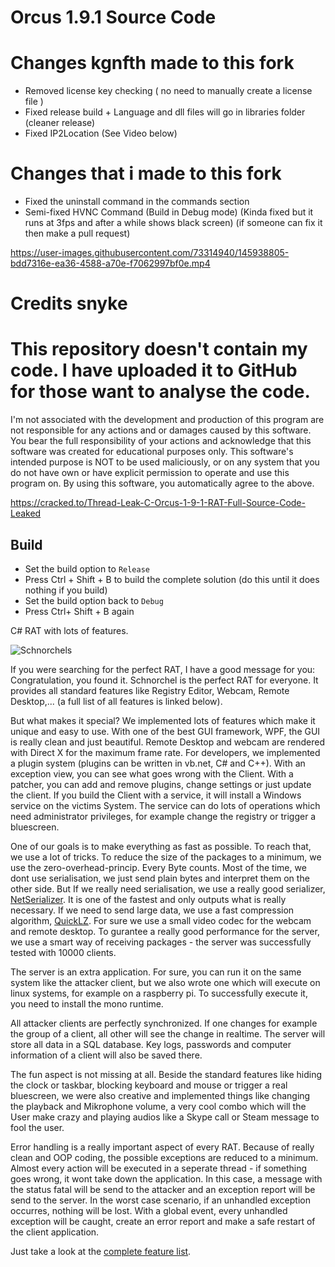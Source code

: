 # Orcus 1.9.1 Source Code

# Changes kgnfth made to this fork
- Removed license key checking ( no need to manually create a license file )
- Fixed release build + Language and dll files will go in libraries folder (cleaner release)
- Fixed IP2Location (See Video below)

# Changes that i made to this fork
- Fixed the uninstall command in the commands section
- Semi-fixed HVNC Command (Build in Debug mode) (Kinda fixed but it runs at 3fps and after a while shows black screen) (if someone can fix it then make a pull request)

https://user-images.githubusercontent.com/73314940/145938805-bdd7316e-ea36-4588-a70e-f7062997bf0e.mp4



# Credits snyke

# This repository doesn't contain my code. I have uploaded it to GitHub for those want to analyse the code.
I'm not associated with the development and production of this program are not responsible for any actions and or damages caused by this software. You bear the full responsibility of your actions and acknowledge that this software was created for educational purposes only. This software's intended purpose is NOT to be used maliciously, or on any system that you do not have own or have explicit permission to operate and use this program on. By using this software, you automatically agree to the above.

https://cracked.to/Thread-Leak-C-Orcus-1-9-1-RAT-Full-Source-Code-Leaked

## Build
- Set the build option to `Release`
- Press Ctrl + Shift + B to build the complete solution (do this until it does nothing if you build)
- Set the build option back to `Debug`
- Press Ctrl+ Shift + B again

C# RAT with lots of features.

![Schnorchels](http://fs5.directupload.net/images/151117/xvvb5oey.png)

If you were searching for the perfect RAT, I have a good message for you: Congratulation, you found it. Schnorchel is the perfect RAT for everyone. It provides all standard features like Registry Editor, Webcam, Remote Desktop,... (a full list of all features is linked below).

But what makes it special? We implemented lots of features which make it unique and easy to use. With one of the best GUI framework, WPF, the GUI is really clean and just beautiful. Remote Desktop and webcam are rendered with Direct X for the maximum frame rate. For developers, we implemented a plugin system (plugins can be written in vb.net, C# and C++). With an exception view, you can see what goes wrong with the Client.
With a patcher, you can add and remove plugins, change settings or just update the client. If you build the Client with a service, it will install a Windows service on the victims System. The service can do lots of operations which need administrator privileges, for example change the registry or trigger a bluescreen.

One of our goals is to make everything as fast as possible. To reach that, we use a lot of tricks. To reduce the size of the packages to a minimum, we use the zero-overhead-princip. Every Byte counts. Most of the time, we dont use serialisation, we just send plain bytes and interpret them on the other side. But If we really need serialisation, we use a really good serializer, [NetSerializer](https://github.com/tomba/netserializer). It is one of the fastest and only outputs what is really necessary. If we need to send large data, we use a fast compression algorithm, [QuickLZ](http://www.quicklz.com/). For sure we use a small video codec for the webcam and remote desktop. To gurantee a really good performance for the server, we use a smart way of receiving packages - the server was successfully tested with 10000 clients.

The server is an extra application. For sure, you can run it on the same system like the attacker client, but we also wrote one which will execute on linux systems, for example on a raspberry pi. To successfully execute it, you need to install the mono runtime.

All attacker clients are perfectly synchronized. If one changes for example the group of a client, all other will see the change in realtime.
The server will store all data in a SQL database. Key logs, passwords and computer information of a client will also be saved there.

The fun aspect is not missing at all. Beside the standard features like hiding the clock or taskbar, blocking keyboard and mouse or trigger a real bluescreen, we were also creative and implemented things like changing the playback and Mikrophone volume, a very cool combo which will the User make crazy and playing audios like a Skype call or Steam message to fool the user.

Error handling is a really important aspect of every RAT. Because of really clean and OOP coding, the possible exceptions are reduced to a minimum. Almost every action will be executed in a seperate thread - if something goes wrong, it wont take down the application. In this case, a message with the status fatal will be send to the attacker and an exception report will be send to the server.
In the worst case scenario, if an unhandled exception occurres, nothing will be lost. With a global event, every unhandled exception will be caught, create an error report and make a safe restart of the client application.

Just take a look at the [complete feature list](Features.md).





